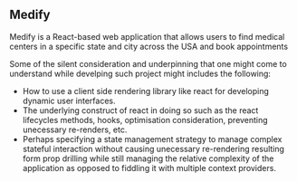 ## Medify

Medify is a React-based web application that allows users to find medical centers in a specific state and city across the USA and book appointments

Some of the silent consideration and underpinning that one might come to understand while develping such project might includes the following:

- How to use a client side rendering library like react for developing dynamic user interfaces.
- The underlying construct of react in doing so such as the react lifecycles methods, hooks, optimisation consideration, preventing unecessary re-renders, etc.
- Perhaps specifying a state management strategy to manage complex stateful interaction without causing unecessary re-rendering resulting form prop drilling while still managing the
  relative complexity of the application as opposed to fiddling it with multiple context providers.
